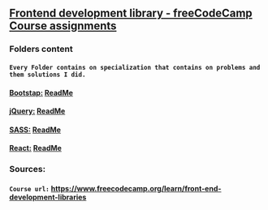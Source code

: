 ## [Frontend development library - freeCodeCamp Course assignments](https://www.freecodecamp.org/learn/front-end-development-libraries/)
### Folders content
#### `Every Folder contains on specialization that contains on problems and them solutions I did.`

#### [Bootstap:](https://github.com/EngSharaqi/Frontend_development_library_assignments--freeCodeCamp/tree/main/Bootstrap%20Assignments) [ReadMe](https://github.com/EngSharaqi/Frontend_development_library_assignments--freeCodeCamp/tree/main/Bootstrap%20Assignments#bootstrap---freecodecamp-course-assignments)
#### [jQuery:](https://github.com/EngSharaqi/Frontend_development_library_assignments--freeCodeCamp/tree/main/Bootstrap%20Assignments) [ReadMe](https://github.com/EngSharaqi/Frontend_development_library_assignments--freeCodeCamp/tree/main/jQuery%20Assignments#jquery---freecodecamp-course-assignments)
#### [SASS:](https://github.com/EngSharaqi/Frontend_development_library_assignments--freeCodeCamp/tree/main/SASS%20Assignments) [ReadMe](https://github.com/EngSharaqi/Frontend_development_library_assignments--freeCodeCamp/blob/main/SASS%20Assignments/README.md) 
#### [React:](https://github.com/EngSharaqi/Frontend_development_library_assignments--freeCodeCamp/tree/main/React%20Assignments) [ReadMe](https://github.com/EngSharaqi/Frontend_development_library_assignments--freeCodeCamp/tree/main/React%20Assignments#react---freecodecamp-course-assignments) 

### Sources:
#### `Course url:` https://www.freecodecamp.org/learn/front-end-development-libraries
